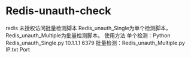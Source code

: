 # Redis-unauth-check
redis 未授权访问批量检测脚本
Redis_unauth_Single为单个检测脚本，Redis_unauth_Multiple为批量检测脚本。
使用方法 单个检测：Python Redis_unauth_Single.py 10.1.1.1 6379  批量检测：Redis_unauth_Multiple.py IP.txt Port
